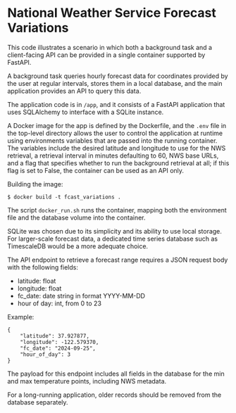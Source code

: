 # National Weather Service Forecast Variations

This code illustrates a scenario in which both a background
task and a client-facing API can be provided in a single container
supported by FastAPI.

A background task queries hourly forecast data for coordinates provided
by the user at regular intervals, stores them in a local database, and
the main application provides an API to query this data.

The application code is in `/app`, and it consists of a FastAPI
application that uses SQLAlchemy to interface with a SQLite instance.

A Docker image for the app is defined by the Dockerfile, and the
`.env` file in the top-level directory allows the user to control the
application at runtime using environments variables that are passed
into the running container.  The variables include the desired
latitude and longitude to use for the NWS retrieval, a retrieval
interval in minutes defaulting to 60, NWS base URLs, and a flag that
specifies whether to run the background retrieval at all; if this flag
is set to False, the container can be used as an API only.

Building the image:
```
$ docker build -t fcast_variations .
```

The script `docker_run.sh` runs the container, mapping both the
environment file and the database volume into the container.

SQLite was chosen due to its simplicity and its ability
to use local storage. For
larger-scale forecast data, a dedicated time series database such as
TimescaleDB would be a more adequate choice.

The API endpoint to retrieve a forecast range requires a JSON request
body with the following fields: 
  - latitude: float 
  - longitude: float 
  - fc_date: date string in format YYYY-MM-DD 
  - hour of day: int, from 0 to 23

Example: 
``` 
{ 
    "latitude": 37.927877, 
    "longitude": -122.579370,
    "fc_date": "2024-09-25", 
    "hour_of_day": 3 
} 
```

The payload for this endpoint includes all fields in the database
for the min and max temperature points, including NWS metadata.

For a long-running application, older records should be removed from the
database separately.
